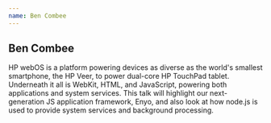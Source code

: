 ```yaml
---
name: Ben Combee
---
```

## Ben Combee

HP webOS is a platform powering devices as diverse as the world's smallest
smartphone, the HP Veer, to power dual-core HP TouchPad tablet. Underneath it
all is WebKit, HTML, and JavaScript, powering both applications and system
services. This talk will highlight our next-generation JS application
framework, Enyo, and also look at how node.js is used to provide system
services and background processing.
